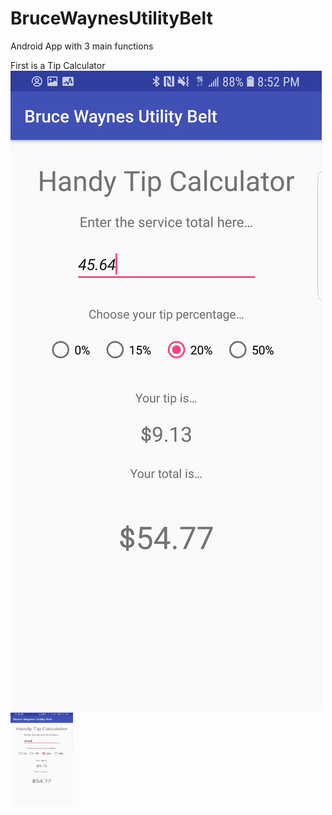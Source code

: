 # BruceWaynesUtilityBelt

Android App with 3 main functions

First is a Tip Calculator
![tip calc screenshot](Tip_calucator.jpg)
<img src="Tip_calucator.jpg" width="100" height="150">
